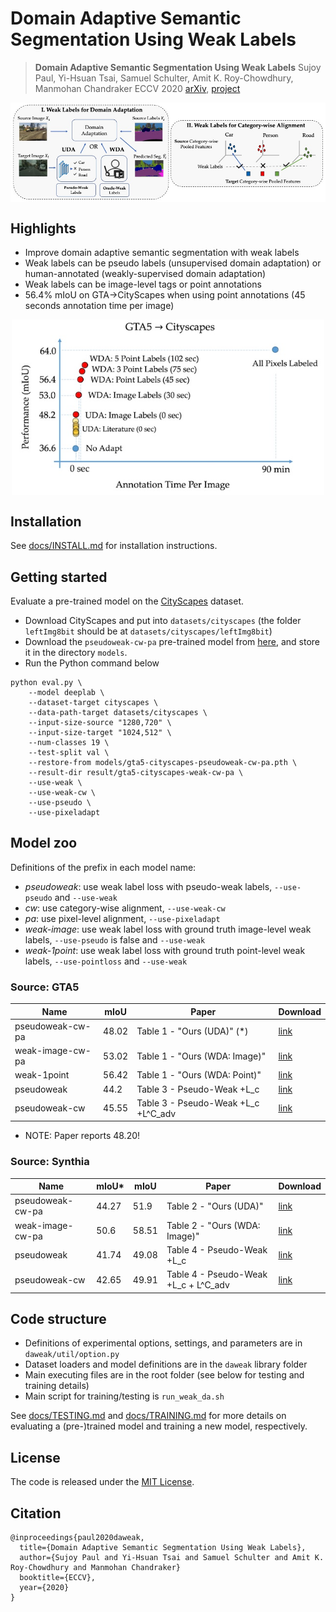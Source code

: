 # Domain Adaptive Semantic Segmentation Using Weak Labels

> **Domain Adaptive Semantic Segmentation Using Weak Labels**
> Sujoy Paul, Yi-Hsuan Tsai, Samuel Schulter, Amit K. Roy-Chowdhury, Manmohan Chandraker
> ECCV 2020
> [arXiv](https://arxiv.org/abs/2007.15176), [project](https://www.nec-labs.com/~mas/WeakSegDA/)

<p align="center"><img src='docs/teaser.jpg' align="center" width="640px"></p>


## Highlights

* Improve domain adaptive semantic segmentation with weak labels
* Weak labels can be pseudo labels (unsupervised domain adaptation) or human-annotated (weakly-supervised domain adaptation)
* Weak labels can be image-level tags or point annotations
* 56.4% mIoU on GTA->CityScapes when using point annotations (45 seconds annotation time per image)

<p align="center"><img src='docs/result.jpg' align="center" width="500px"></p>


## Installation

See [docs/INSTALL.md](docs/INSTALL.md) for installation instructions.


## Getting started

Evaluate a pre-trained model on the [CityScapes](https://www.cityscapes-dataset.com/) dataset.

* Download CityScapes and put into `datasets/cityscapes` (the folder `leftImg8bit` should be at `datasets/cityscapes/leftImg8bit`)
* Download the `pseudoweak-cw-pa` pre-trained model from [here](https://drive.google.com/file/d/1mmZWyff3OKmY0V0C83kO1nnkgsm6vfZc/view?usp=sharing), and store it in the directory `models`.
* Run the Python command below

``` shell
python eval.py \
    --model deeplab \
    --dataset-target cityscapes \
    --data-path-target datasets/cityscapes \
    --input-size-source "1280,720" \
    --input-size-target "1024,512" \
    --num-classes 19 \
    --test-split val \
    --restore-from models/gta5-cityscapes-pseudoweak-cw-pa.pth \
    --result-dir result/gta5-cityscapes-weak-cw-pa \
    --use-weak \
    --use-weak-cw \
    --use-pseudo \
    --use-pixeladapt
```


## Model zoo

Definitions of the prefix in each model name:

* *pseudoweak*: use weak label loss with pseudo-weak labels, `--use-pseudo` and `--use-weak`
* *cw*: use category-wise alignment, `--use-weak-cw`
* *pa*: use pixel-level alignment, `--use-pixeladapt`
* *weak-image*: use weak label loss with ground truth image-level weak labels, `--use-pseudo` is false and `--use-weak`
* *weak-1point*: use weak label loss with ground truth point-level weak labels, `--use-pointloss` and `--use-weak`


### Source: GTA5

| Name             | mIoU  | Paper                               | Download                                                                                   |
|------------------|-------|-------------------------------------|--------------------------------------------------------------------------------------------|
| pseudoweak-cw-pa | 48.02 | Table 1 - "Ours (UDA)" (*)          | [link](https://drive.google.com/file/d/1mmZWyff3OKmY0V0C83kO1nnkgsm6vfZc/view?usp=sharing) |
| weak-image-cw-pa | 53.02 | Table 1 - "Ours (WDA: Image)"       | [link](https://drive.google.com/file/d/1mn6Q6yx8FT1ZCEzdZH1f7MeulV3VWWGR/view?usp=sharing) |
| weak-1point      | 56.42 | Table 1 - "Ours (WDA: Point)"       | [link](https://drive.google.com/file/d/1mbuXnjNL_tOZW_ZAELUMuGNPV76Oyp_e/view?usp=sharing) |
| pseudoweak       | 44.2  | Table 3 - Pseudo-Weak +L_c          | [link](https://drive.google.com/file/d/1meqOWkHLPtVKLUX6W1evyzv0ghYTVFFd/view?usp=sharing) |
| pseudoweak-cw    | 45.55 | Table 3 - Pseudo-Weak +L_c +L^C_adv | [link](https://drive.google.com/file/d/1moOwe7QxrQ7-WqKshPiu58KWIDkwEaMR/view?usp=sharing) |

* NOTE: Paper reports 48.20!


### Source: Synthia

| Name             | mIoU* | mIoU  | Paper                                | Download                                                                                   |
|------------------|-------|-------|--------------------------------------|--------------------------------------------------------------------------------------------|
| pseudoweak-cw-pa | 44.27 | 51.9  | Table 2 - "Ours (UDA)"               | [link](https://drive.google.com/file/d/1mt4ZZ0Dv8Fd0Nok9TZ5SlJ5bJWitf2q7/view?usp=sharing) |
| weak-image-cw-pa | 50.6  | 58.51 | Table 2 - "Ours (WDA: Image)"        | [link](https://drive.google.com/file/d/1muapekNtpoaaYX1aCKyO0Ftr3cCbNhiJ/view?usp=sharing) |
| pseudoweak       | 41.74 | 49.08 | Table 4 - Pseudo-Weak +L_c           | [link](https://drive.google.com/file/d/1mm-ArWJ-oXKmSUB_JFbIsSzDSkx0SmvX/view?usp=sharing) |
| pseudoweak-cw    | 42.65 | 49.91 | Table 4 - Pseudo-Weak +L_c + L^C_adv | [link](https://drive.google.com/file/d/1mmkkvmB_Yhy2NKsi-PKrEOY8N5ZbB500/view?usp=sharing) |



## Code structure

* Definitions of experimental options, settings, and parameters are in `daweak/util/option.py`
* Dataset loaders and model definitions are in the `daweak` library folder
* Main executing files are in the root folder (see below for testing and training details)
* Main script for training/testing is `run_weak_da.sh`

See [docs/TESTING.md](docs/TESTING.md) and [docs/TRAINING.md](docs/TRAINING.md) for more details on evaluating a (pre-)trained model and training a new model, respectively.


## License

The code is released under the [MIT License](LICENSE).


## Citation

    @inproceedings{paul2020daweak,
      title={Domain Adaptive Semantic Segmentation Using Weak Labels},
      author={Sujoy Paul and Yi-Hsuan Tsai and Samuel Schulter and Amit K. Roy-Chowdhury and Manmohan Chandraker}
      booktitle={ECCV},
      year={2020}
    }
